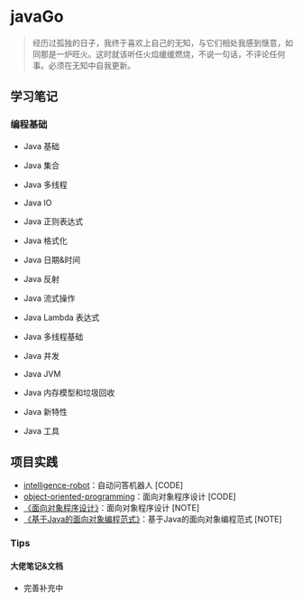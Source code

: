 # javaGo

> 经历过孤独的日子，我终于喜欢上自己的无知，与它们相处我感到惬意，如同那是一炉旺火。这时就该听任火焰缓缓燃烧，不说一句话，不评论任何事。必须在无知中自我更新。

## 学习笔记

### 编程基础

- Java 基础
- Java 集合
- Java 多线程
- Java IO
- Java 正则表达式
- Java 格式化
- Java 日期&时间
- Java 反射
- Java 流式操作
- Java Lambda 表达式

- Java 多线程基础

- Java 并发

- Java JVM

- Java 内存模型和垃圾回收

- Java 新特性

- Java 工具

## 项目实践

- [intelligence-robot](https://github.com/sophoraFlower/javaGo/tree/main/intelligence-robot)：自动问答机器人 [CODE]
- [object-oriented-programming](https://github.com/sophoraFlower/javaGo/tree/main/object-oriented-programming)：面向对象程序设计 [CODE]
- [《面向对象程序设计》](https://www.yuque.com/houlex/syq69x/phh1in)：面向对象程序设计 [NOTE]
- [《基于Java的面向对象编程范式》](https://www.yuque.com/houlex/syq69x/ly9tmd)：基于Java的面向对象编程范式 [NOTE]

### Tips

#### 大佬笔记&文档

* 完善补充中

#### 
